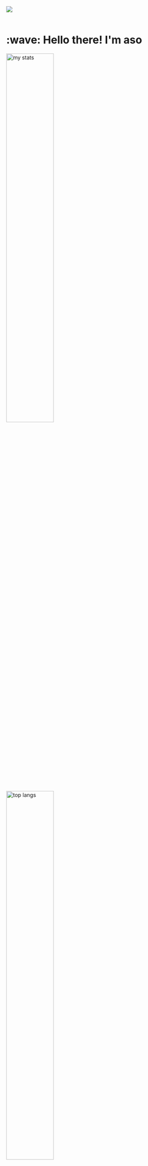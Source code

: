 <img src="https://github.com/Anmol-Baranwal/Cool-GIFs-For-GitHub/assets/74038190/d48893bd-0757-481c-8d7e-ba3e163feae7" />
<br><br>

<h1 align="left" id="macropower-title">:wave: Hello there! I'm aso</h1>
  <img alt="my stats" width="50%" src="https://github-readme-stats.vercel.app/api?username=aso-off&show_icons=true&theme=dracula"/>
  <img alt="top langs" width="50%" src="https://github-readme-stats.vercel.app/api/top-langs/?username=aso-off&layout=compact&theme=dracula"/>

## Info:
```ruby
CONST aso =
{
  pronouns: "He" | "him",
  use-tool: ["Visual_Studio", "JetBrains Family"],
  backend: ["Java", "Python"],
  frontend: ["HTML", "CSS", "JavaScript", "React", "VUE"],
  database: ["MySQL"],
  learning：["C++", "TypeScript", "NodeJS", "NextJS"],
  goal: "unknown"
}
```
<!--START_SECTION:waka-->
![Code Time](http://img.shields.io/badge/Code%20Time-38%20hrs%2023%20mins-blue)

![Profile Views](http://img.shields.io/badge/Profile%20Views-1790-blue)

**I'm a Night 🦉** 

```text
🌞 Morning                20 commits          ██░░░░░░░░░░░░░░░░░░░░░░░   09.90 % 
🌆 Daytime                64 commits          ████████░░░░░░░░░░░░░░░░░   31.68 % 
🌃 Evening                114 commits         ██████████████░░░░░░░░░░░   56.44 % 
🌙 Night                  4 commits           ░░░░░░░░░░░░░░░░░░░░░░░░░   01.98 % 
```


📊 **This Week I Spent My Time On** 

```text
💬 Programming Languages: 
Text                     16 mins             ██████████░░░░░░░░░░░░░░░   41.68 % 
JavaScript               7 mins              █████░░░░░░░░░░░░░░░░░░░░   19.11 % 
Image (svg)              7 mins              █████░░░░░░░░░░░░░░░░░░░░   19.08 % 
CSS                      2 mins              ██░░░░░░░░░░░░░░░░░░░░░░░   06.96 % 
Git                      2 mins              ██░░░░░░░░░░░░░░░░░░░░░░░   06.86 % 

🔥 Editors: 
VS Code                  25 mins             ████████████████░░░░░░░░░   64.31 % 
PyCharm                  7 mins              █████░░░░░░░░░░░░░░░░░░░░   19.96 % 
WebStorm                 4 mins              ███░░░░░░░░░░░░░░░░░░░░░░   10.36 % 
Intellijidea             1 min               █░░░░░░░░░░░░░░░░░░░░░░░░   02.88 % 
Android Studio           0 secs              █░░░░░░░░░░░░░░░░░░░░░░░░   02.48 % 
```


 Last Updated on 27/03/2024 UTC
<!--END_SECTION:waka-->


## Codewars:

![codewars](https://www.codewars.com/users/aso_off/badges/large)

<h2 align="left">Languages-Frameworks-Tools: </h2>
<br/>
<div align="center">
<img src="https://skillicons.dev/icons?i=java,python,javascript,typescript&theme=dark" /><br>
  <img src="https://skillicons.dev/icons?i=html,css,react,vue,bootstrap,nodejs,nextjs,mysql&theme=dark" /><br>
  <img src="https://skillicons.dev/icons?i=vscode,idea,webstorm,git,figma,ps&theme=dark" /><br>
</div>

## Contacts:

me@aso-off.social

